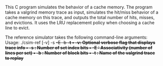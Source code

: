 This C program simulates the behavior of a cache memory. The program takes a valgrind memory trace as input,
simulates the hit/miss behavior of a cache memory on this trace, and outputs the total number of hits,
misses, and evictions. It uses the LRU replacement policy when choosing a cache line to evict.

The reference simulator takes the following command-line arguments:
  Usage: ./csim-ref [-v] -s <s> -E <E> -b <b> -t <tracefile>
    • -v: Optional verbose flag that displays trace info
    • -s <s>: Number of set index bits
    • -E <E>: Associativity (number of lines per set)
    • -b <b>: Number of block bits
    • -t <tracefile>: Name of the valgrind trace to replay
